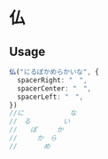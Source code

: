 # 仏

## Usage

``` TypeScript
仏("にるぽかめらかいな", {
  spacerRight: "　",
  spacerCenter: "　",
  spacerLeft: "　",
})
//に　　　　　　　な
//　る　　　　　い
//　　ぽ　　　か
//　　　か　ら
//　　　　め
```
